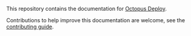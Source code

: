 This repository contains the documentation for [Octopus Deploy](https://octopus.com/docs).

Contributions to help improve this documentation are welcome, see the [contributing guide](CONTRIBUTING.md).

